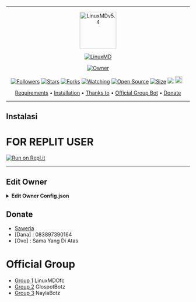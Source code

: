 
-----------------------------------------------------

<p align="center">
<img src="https://github.com/yusup909/ReadMee/blob/main/a6cc8b081a0ce93967582afe4e2f624d.jpg" alt="LinuxMDv5.4" width="100"/>


</p>
<p align="center">
<a href="#"><img title="LinuxMD" src="https://img.shields.io/badge/LinuxChann MULTI DEVICE-green?colorA=%23ff0000&colorB=%23017e40&style=for-the-badge"></a>
</p>
<p align="center">
<a href="https://github.com/yusup909/LinuxMDv5.4"><img title="Owner" src="https://img.shields.io/badge/Record-YusupKakuu-red.svg?style=for-the-badge&logo=github"></a>
</p>
<p align="center">
<a href="https://github.com/yusup909/followers"><img title="Followers" src="https://img.shields.io/github/followers/yusup909?color=red&style=flat-square"></a>
<a href="https://github.com/yusup909/LinuxMDv5.4/stargazers/"><img title="Stars" src="https://img.shields.io/github/stars/yusup909/LinuxMDv5.4?color=blue&style=flat-square"></a>
<a href="https://github.com/yusup909/LinuxMDv5.4/network/members"><img title="Forks" src="https://img.shields.io/github/forks/yusup909/LinuxMDv5.4?color=red&style=flat-square"></a>
<a href="https://github.com/yusup909/LinuxMDv5.4/watchers"><img title="Watching" src="https://img.shields.io/github/watchers/yusup909/LinuxMDv5.4?label=Watchers&color=blue&style=flat-square"></a>
<a href="https://github.com/yusup909/LinuxMDv5.4"><img title="Open Source" src="https://badges.frapsoft.com/os/v2/open-source.svg?v=103"></a>
<a href="https://github.com/yusup909/LinuxMDv5.4/"><img title="Size" src="https://img.shields.io/github/repo-size/yusup909/LinuxMDv5.4?style=flat-square&color=green"></a>
<a href="https://hits.seeyoufarm.com"><img src="https://hits.seeyoufarm.com/api/count/incr/badge.svg?url=https%3A%2F%2Fgithub.com%2Fzeeoneofficial%2FLinux-Md&count_bg=%2379C83D&title_bg=%23555555&icon=probot.svg&icon_color=%2300FF6D&title=hits&edge_flat=false"/></a>
<a href="https://github.com/yusup909/LinuxMDv5.4/graphs/commit-activity"><img height="20" src="https://img.shields.io/badge/Maintained%3F-yes-green.svg"></a>&nbsp;&nbsp;
</p>

<p align="center">
  <a href="https://github.com/yusup909/LinuxMDv5.4#requirements">Requirements</a> •
  <a href="https://github.com/yusup909/LinuxMDv5.4#instalasi">Installation</a> •
  <a href="https://github.com/yusup909/LinuxMDv5.4#thanks-to">Thanks to</a> •
  <a href="https://github.com/yusup909/LinuxMDv5.4#Official-Group"> Official Group Bot</a> •
  <a href="https://github.com/yusup909/LinuxMDv5.4#donate">Donate</a>
</p>
</div>


---

## Instalasi

# FOR REPLIT USER
[![Run on Repl.it](https://repl.it/badge/github/yusup909/LinuxMDv5.4)](https://repl.it/github/yusup909/LinuxMDv5.4)

----------

## Edit Owner 

<details>
    <summary> <b>Edit Owner Config.json</b></summary><br/>

```ts
{
    "ownerNumber": ["6283897390164@s.whatsapp.net","62@s.whatsapp.net"],
    "ownerName": "YusupKakuu",
    "instagram" : "https://instagram.com/yusup_kaku",
    "botName": "LinuxMD",
    "footer": "Copyrigh Name",
    "sessionName": "session",
    "pathimg": "./media/logolinux.jpg",
    "BotKey": "Ambil Sendiri", ## zeoneofc
    "auto_welcomeMsg": true,
    "auto_leaveMsg": true,    
    "autobio": true,
    "anticall": true,
    "autorespond": true,
    "autoblok212": true,
    "autoread": true,
    "gamewaktu": 90,
    "limitCount": 25,
    "gcount": {
        "prem": 1000,
        "user": 15
    }
}
```

  </details>


## Donate
- [Saweria](https://saweria.co/YUSUP909)
- [Dana] : 083897390164
- [Ovo] : Sama Yang Di Atas

# Official Group
- [Group 1](https://chat.whatsapp.com/C47LkeJiU9OAmGkfd7NTMr) LinuxMDOfc
- [Group 2](https://chat.whatsapp.com/J6POxXuf46W49ro3aBnvaQ) GlospotBotz
- [Group 3](https://chat.whatsapp.com/IS1V1LKUy16Fjd08uPtTdP) NaylaBotz

